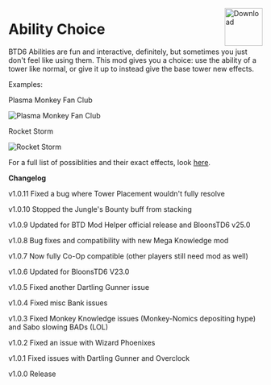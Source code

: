 <a href="https://github.com/doombubbles/BTD6-Mods/raw/main/AbilityChoice/AbilityChoice.dll"><img align="right" alt="Download" height="75" src="https://github.com/doombubbles/BTD6-Mods/blob/main/download.png?raw=true"></a>

# Ability Choice

BTD6 Abilities are fun and interactive, definitely, but sometimes you just don't feel like using them. 
This mod gives you a choice: use the ability of a tower like normal, or give it up to instead give the base tower new effects.

Examples:

Plasma Monkey Fan Club

![Plasma Monkey Fan Club](https://github.com/doombubbles/BTD6-Mods/blob/main/AbilityChoice/PlasmaMonkey.gif?raw=true)


Rocket Storm

![Rocket Storm](https://github.com/doombubbles/BTD6-Mods/blob/main/AbilityChoice/RocketStorm.gif?raw=true)


For a full list of possiblities and their exact effects, look [here](https://tinyurl.com/abilitychoice).

**Changelog**

v1.0.11 Fixed a bug where Tower Placement wouldn't fully resolve

v1.0.10 Stopped the Jungle's Bounty buff from stacking

v1.0.9 Updated for BTD Mod Helper official release and BloonsTD6 v25.0

v1.0.8 Bug fixes and compatibility with new Mega Knowledge mod

v1.0.7 Now fully Co-Op compatible (other players still need mod as well)

v1.0.6 Updated for BloonsTD6 V23.0

v1.0.5 Fixed another Dartling Gunner issue

v1.0.4 Fixed misc Bank issues

v1.0.3 Fixed Monkey Knowledge issues (Monkey-Nomics depositing hype) and Sabo slowing BADs (LOL)

v1.0.2 Fixed an issue with Wizard Phoenixes

v1.0.1 Fixed issues with Dartling Gunner and Overclock

v1.0.0 Release
